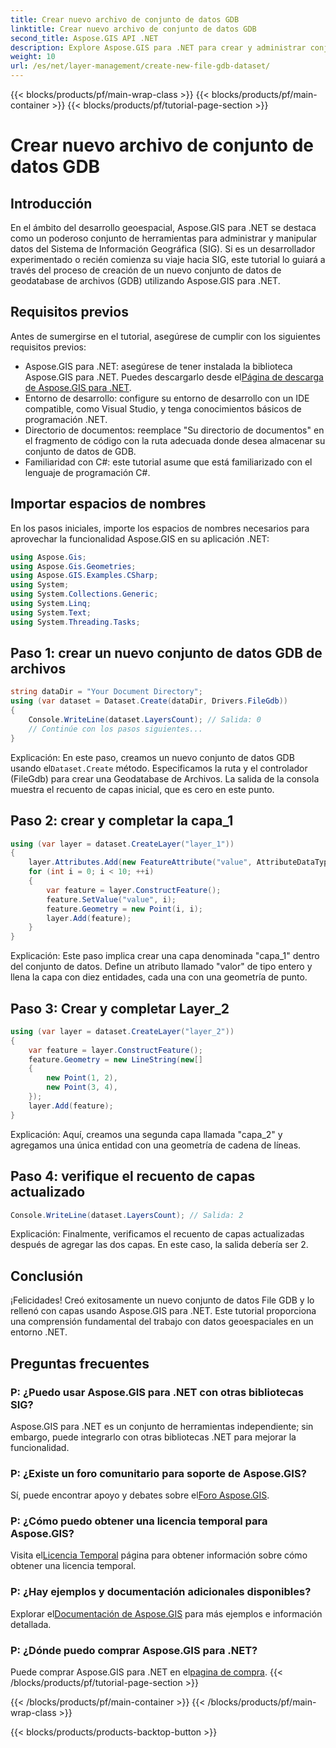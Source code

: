 ```yaml
---
title: Crear nuevo archivo de conjunto de datos GDB
linktitle: Crear nuevo archivo de conjunto de datos GDB
second_title: Aspose.GIS API .NET
description: Explore Aspose.GIS para .NET para crear y administrar conjuntos de datos SIG sin esfuerzo. Descárguelo ahora para un desarrollo geoespacial perfecto. #Aspose #SIG
weight: 10
url: /es/net/layer-management/create-new-file-gdb-dataset/
---
```


{{< blocks/products/pf/main-wrap-class >}}
{{< blocks/products/pf/main-container >}}
{{< blocks/products/pf/tutorial-page-section >}}

# Crear nuevo archivo de conjunto de datos GDB

## Introducción
En el ámbito del desarrollo geoespacial, Aspose.GIS para .NET se destaca como un poderoso conjunto de herramientas para administrar y manipular datos del Sistema de Información Geográfica (SIG). Si es un desarrollador experimentado o recién comienza su viaje hacia SIG, este tutorial lo guiará a través del proceso de creación de un nuevo conjunto de datos de geodatabase de archivos (GDB) utilizando Aspose.GIS para .NET.
## Requisitos previos
Antes de sumergirse en el tutorial, asegúrese de cumplir con los siguientes requisitos previos:
-  Aspose.GIS para .NET: asegúrese de tener instalada la biblioteca Aspose.GIS para .NET. Puedes descargarlo desde el[Página de descarga de Aspose.GIS para .NET](https://releases.aspose.com/gis/net/).
- Entorno de desarrollo: configure su entorno de desarrollo con un IDE compatible, como Visual Studio, y tenga conocimientos básicos de programación .NET.
- Directorio de documentos: reemplace "Su directorio de documentos" en el fragmento de código con la ruta adecuada donde desea almacenar su conjunto de datos de GDB.
- Familiaridad con C#: este tutorial asume que está familiarizado con el lenguaje de programación C#.
## Importar espacios de nombres
En los pasos iniciales, importe los espacios de nombres necesarios para aprovechar la funcionalidad Aspose.GIS en su aplicación .NET:
```csharp
using Aspose.Gis;
using Aspose.Gis.Geometries;
using Aspose.GIS.Examples.CSharp;
using System;
using System.Collections.Generic;
using System.Linq;
using System.Text;
using System.Threading.Tasks;
```
## Paso 1: crear un nuevo conjunto de datos GDB de archivos
```csharp
string dataDir = "Your Document Directory";
using (var dataset = Dataset.Create(dataDir, Drivers.FileGdb))
{
    Console.WriteLine(dataset.LayersCount); // Salida: 0
    // Continúe con los pasos siguientes...
}
```
 Explicación: En este paso, creamos un nuevo conjunto de datos GDB usando el`Dataset.Create` método. Especificamos la ruta y el controlador (FileGdb) para crear una Geodatabase de Archivos. La salida de la consola muestra el recuento de capas inicial, que es cero en este punto.
## Paso 2: crear y completar la capa_1
```csharp
using (var layer = dataset.CreateLayer("layer_1"))
{
    layer.Attributes.Add(new FeatureAttribute("value", AttributeDataType.Integer));
    for (int i = 0; i < 10; ++i)
    {
        var feature = layer.ConstructFeature();
        feature.SetValue("value", i);
        feature.Geometry = new Point(i, i);
        layer.Add(feature);
    }
}
```
Explicación: Este paso implica crear una capa denominada "capa_1" dentro del conjunto de datos. Define un atributo llamado "valor" de tipo entero y llena la capa con diez entidades, cada una con una geometría de punto.
## Paso 3: Crear y completar Layer_2
```csharp
using (var layer = dataset.CreateLayer("layer_2"))
{
    var feature = layer.ConstructFeature();
    feature.Geometry = new LineString(new[]
    {
        new Point(1, 2),
        new Point(3, 4),
    });
    layer.Add(feature);
}
```
Explicación: Aquí, creamos una segunda capa llamada "capa_2" y agregamos una única entidad con una geometría de cadena de líneas.
## Paso 4: verifique el recuento de capas actualizado
```csharp
Console.WriteLine(dataset.LayersCount); // Salida: 2
```
Explicación: Finalmente, verificamos el recuento de capas actualizadas después de agregar las dos capas. En este caso, la salida debería ser 2.
## Conclusión
¡Felicidades! Creó exitosamente un nuevo conjunto de datos File GDB y lo rellenó con capas usando Aspose.GIS para .NET. Este tutorial proporciona una comprensión fundamental del trabajo con datos geoespaciales en un entorno .NET.
## Preguntas frecuentes
### P: ¿Puedo usar Aspose.GIS para .NET con otras bibliotecas SIG?
Aspose.GIS para .NET es un conjunto de herramientas independiente; sin embargo, puede integrarlo con otras bibliotecas .NET para mejorar la funcionalidad.
### P: ¿Existe un foro comunitario para soporte de Aspose.GIS?
 Sí, puede encontrar apoyo y debates sobre el[Foro Aspose.GIS](https://forum.aspose.com/c/gis/33).
### P: ¿Cómo puedo obtener una licencia temporal para Aspose.GIS?
 Visita el[Licencia Temporal](https://purchase.aspose.com/temporary-license/) página para obtener información sobre cómo obtener una licencia temporal.
### P: ¿Hay ejemplos y documentación adicionales disponibles?
 Explorar el[Documentación de Aspose.GIS](https://reference.aspose.com/gis/net/) para más ejemplos e información detallada.
### P: ¿Dónde puedo comprar Aspose.GIS para .NET?
 Puede comprar Aspose.GIS para .NET en el[pagina de compra](https://purchase.aspose.com/buy).
{{< /blocks/products/pf/tutorial-page-section >}}

{{< /blocks/products/pf/main-container >}}
{{< /blocks/products/pf/main-wrap-class >}}

{{< blocks/products/products-backtop-button >}}
